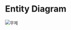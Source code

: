 # Entity Diagram
![무제](https://user-images.githubusercontent.com/105149013/206087829-c0d4d887-b6eb-4049-aedc-f6ba6eaa5fd3.png)
